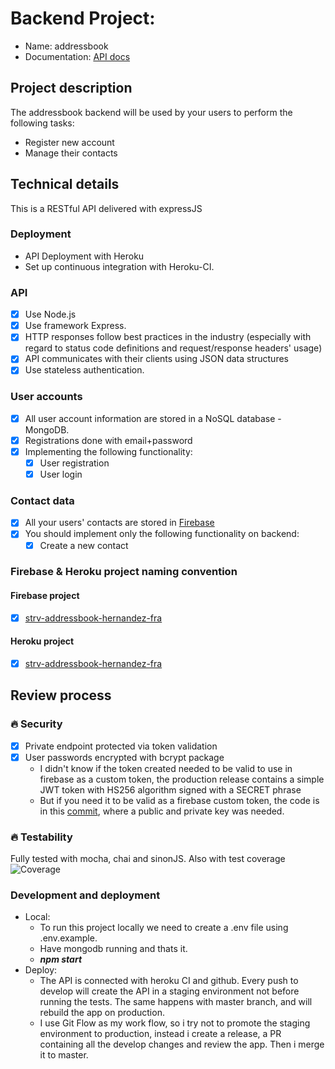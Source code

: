 [firebase-url]: https://console.firebase.google.com/u/0/project/strv-addressbook-hernandez-fra/database
[heroku-url]: https://dashboard.heroku.com/apps/strv-addressbook-hernandez-fra
[documentation]: https://strv-addressbook-hernandez-fra.herokuapp.com/api/docs

# Backend Project: 
- Name: addressbook
- Documentation: [API docs][documentation] 


## Project description

The addressbook backend will be used by your users to perform the following tasks:

- Register new account
- Manage their contacts

## Technical details

This is a RESTful API delivered with expressJS

### Deployment

- API Deployment with Heroku
- Set up continuous integration with Heroku-CI.

### API

- [x] Use Node.js
- [x] Use framework Express.
- [x] HTTP responses follow best practices in the industry (especially with regard to status code definitions and request/response headers' usage)
- [x] API communicates with their clients using JSON data structures
- [x] Use stateless authentication.

### User accounts

- [x] All user account information are stored in a NoSQL database - MongoDB.
- [x] Registrations done with email+password
- [x] Implementing the following functionality:
  - [x] User registration
  - [x] User login

### Contact data

- [x] All your users' contacts are stored in [Firebase][firebase-url]
- [x] You should implement only the following functionality on backend:
  - [x] Create a new contact

### Firebase & Heroku project naming convention

 #### Firebase project
 - [x] [strv-addressbook-hernandez-fra][firebase-url]

 #### Heroku project
 - [x] [strv-addressbook-hernandez-fra][heroku-url]

## Review process

### 🔥 Security

- [x] Private endpoint protected via token validation
- [x] User passwords encrypted with bcrypt package
  - I didn't know if the token created needed to be valid to use in firebase as a custom token, the production release contains a simple JWT token with HS256 algorithm signed with a SECRET phrase
  - But if you need it to be valid as a firebase custom token, the code is in this [commit](https://github.com/fxhernandez87/strv-addressbook-hernandez-francisco/commit/4d668c37dbbe5d86dd04a74970060e828eb1b9ef), where a public and private key was needed.

### 🔥 Testability

Fully tested with mocha, chai and sinonJS.
Also with test coverage 
![Coverage](https://scontent.faep5-1.fna.fbcdn.net/v/t1.0-9/53532488_10217581688149463_3438246613233958912_o.jpg?_nc_cat=110&_nc_ht=scontent.faep5-1.fna&oh=8e7c26eaab3597f3856554987f2cb015&oe=5D1C599B)

### Development and deployment
- Local:
  - To run this project locally we need to create a .env file using .env.example. 
  - Have mongodb running and thats it.
  - ***npm start***
- Deploy:
  - The API is connected with heroku CI and github. Every push to develop will create the API in a staging environment not before running the tests. The same happens with master branch, and will rebuild the app on production.
  - I use Git Flow as my work flow, so i try not to promote the staging environment to production, instead i create a release, a PR containing all the develop changes and review the app. Then i merge it to master.
